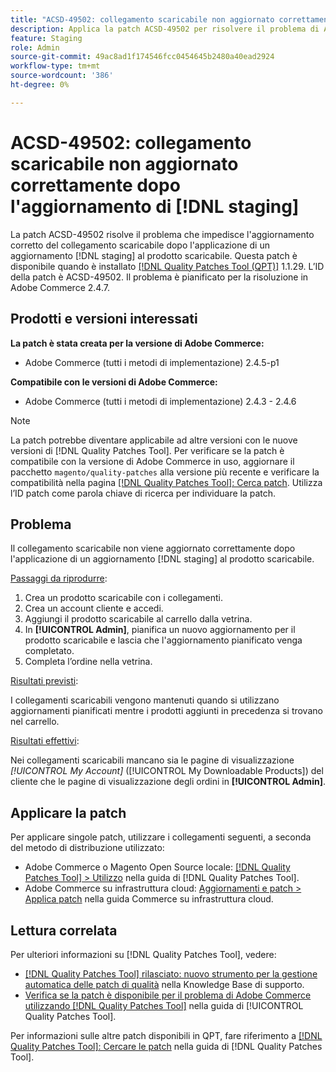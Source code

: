 ```yaml
---
title: "ACSD-49502: collegamento scaricabile non aggiornato correttamente dopo [!DNL staging] aggiornamento"
description: Applica la patch ACSD-49502 per risolvere il problema di Adobe Commerce per cui il collegamento scaricabile non viene aggiornato correttamente dopo l'applicazione di un aggiornamento  [!DNL staging]  al prodotto scaricabile.
feature: Staging
role: Admin
source-git-commit: 49ac8ad1f174546fcc0454645b2480a40ead2924
workflow-type: tm+mt
source-wordcount: '386'
ht-degree: 0%

---
```


# ACSD-49502: collegamento scaricabile non aggiornato correttamente dopo l&#39;aggiornamento di [!DNL staging]

La patch ACSD-49502 risolve il problema che impedisce l&#39;aggiornamento corretto del collegamento scaricabile dopo l&#39;applicazione di un aggiornamento [!DNL staging] al prodotto scaricabile. Questa patch è disponibile quando è installato [[!DNL Quality Patches Tool (QPT)]](https://experienceleague.adobe.com/en/docs/commerce-knowledge-base/kb/announcements/commerce-announcements/magento-quality-patches-released-new-tool-to-self-serve-quality-patches) 1.1.29. L’ID della patch è ACSD-49502. Il problema è pianificato per la risoluzione in Adobe Commerce 2.4.7.

## Prodotti e versioni interessati

**La patch è stata creata per la versione di Adobe Commerce:**

* Adobe Commerce (tutti i metodi di implementazione) 2.4.5-p1

**Compatibile con le versioni di Adobe Commerce:**

* Adobe Commerce (tutti i metodi di implementazione) 2.4.3 - 2.4.6

>[!NOTE]
>
>La patch potrebbe diventare applicabile ad altre versioni con le nuove versioni di [!DNL Quality Patches Tool]. Per verificare se la patch è compatibile con la versione di Adobe Commerce in uso, aggiornare il pacchetto `magento/quality-patches` alla versione più recente e verificare la compatibilità nella pagina [[!DNL Quality Patches Tool]: Cerca patch](https://experienceleague.adobe.com/tools/commerce-quality-patches/index.html). Utilizza l’ID patch come parola chiave di ricerca per individuare la patch.

## Problema

Il collegamento scaricabile non viene aggiornato correttamente dopo l&#39;applicazione di un aggiornamento [!DNL staging] al prodotto scaricabile.

<u>Passaggi da riprodurre</u>:

1. Crea un prodotto scaricabile con i collegamenti.
1. Crea un account cliente e accedi.
1. Aggiungi il prodotto scaricabile al carrello dalla vetrina.
1. In **[!UICONTROL Admin]**, pianifica un nuovo aggiornamento per il prodotto scaricabile e lascia che l&#39;aggiornamento pianificato venga completato.
1. Completa l’ordine nella vetrina.

<u>Risultati previsti</u>:

I collegamenti scaricabili vengono mantenuti quando si utilizzano aggiornamenti pianificati mentre i prodotti aggiunti in precedenza si trovano nel carrello.

<u>Risultati effettivi</u>:

Nei collegamenti scaricabili mancano sia le pagine di visualizzazione *[!UICONTROL My Account]* ([!UICONTROL My Downloadable Products]) del cliente che le pagine di visualizzazione degli ordini in **[!UICONTROL Admin]**.

## Applicare la patch

Per applicare singole patch, utilizzare i collegamenti seguenti, a seconda del metodo di distribuzione utilizzato:

* Adobe Commerce o Magento Open Source locale: [[!DNL Quality Patches Tool] > Utilizzo](https://experienceleague.adobe.com/docs/commerce-operations/tools/quality-patches-tool/usage.html) nella guida di [!DNL Quality Patches Tool].
* Adobe Commerce su infrastruttura cloud: [Aggiornamenti e patch > Applica patch](https://experienceleague.adobe.com/docs/commerce-cloud-service/user-guide/develop/upgrade/apply-patches.html) nella guida Commerce su infrastruttura cloud.

## Lettura correlata

Per ulteriori informazioni su [!DNL Quality Patches Tool], vedere:

* [[!DNL Quality Patches Tool] rilasciato: nuovo strumento per la gestione automatica delle patch di qualità](https://experienceleague.adobe.com/en/docs/commerce-knowledge-base/kb/announcements/commerce-announcements/magento-quality-patches-released-new-tool-to-self-serve-quality-patches) nella Knowledge Base di supporto.
* [Verifica se la patch è disponibile per il problema di Adobe Commerce utilizzando  [!DNL Quality Patches Tool]](/help/tools/quality-patches-tool/patches-available-in-qpt/check-patch-for-magento-issue-with-magento-quality-patches.md) nella guida di [!UICONTROL Quality Patches Tool].


Per informazioni sulle altre patch disponibili in QPT, fare riferimento a [[!DNL Quality Patches Tool]: Cercare le patch](https://experienceleague.adobe.com/tools/commerce-quality-patches/index.html) nella guida di [!DNL Quality Patches Tool].
